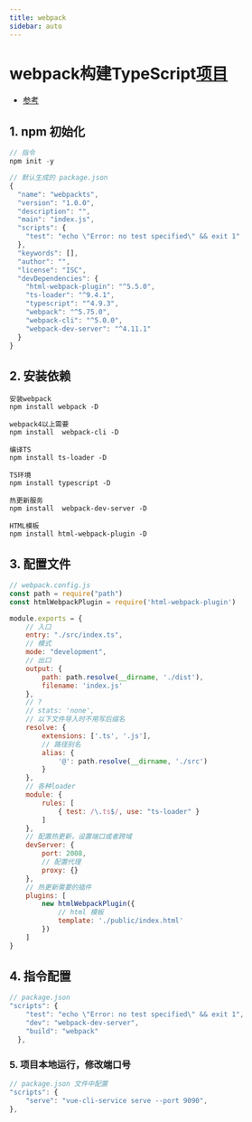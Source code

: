 ```yaml
---
title: webpack
sidebar: auto
---
```


# webpack构建TypeScript[项目](https://blog.csdn.net/qq1195566313/article/details/122708348?spm=1001.2014.3001.5501)

- [参考](https://www.bilibili.com/video/BV1wR4y1377K?p=25&vd_source=3222fe640ca9017c65847877e892e557)

## 1. npm 初始化

```javascript
// 指令
npm init -y

// 默认生成的 package.json
{
  "name": "webpackts",
  "version": "1.0.0",
  "description": "",
  "main": "index.js",
  "scripts": {
    "test": "echo \"Error: no test specified\" && exit 1"
  },
  "keywords": [],
  "author": "",
  "license": "ISC",
  "devDependencies": {
    "html-webpack-plugin": "^5.5.0",
    "ts-loader": "^9.4.1",
    "typescript": "^4.9.3",
    "webpack": "^5.75.0",
    "webpack-cli": "^5.0.0",
    "webpack-dev-server": "^4.11.1"
  }
}
```

## 2. 安装依赖

```
安装webpack   
npm install webpack -D

webpack4以上需要
npm install  webpack-cli -D

编译TS 
npm install ts-loader -D

TS环境
npm install typescript -D

热更新服务 
npm install  webpack-dev-server -D

HTML模板 
npm install html-webpack-plugin -D
```

## 3. 配置文件

```javascript
// webpack.config.js
const path = require("path")
const htmlWebpackPlugin = require('html-webpack-plugin')

module.exports = {
    // 入口
    entry: "./src/index.ts",
    // 模式
    mode: "development",
    // 出口
    output: {
        path: path.resolve(__dirname, './dist'),
        filename: 'index.js'
    },
    // ?
    // stats: 'none',
    // 以下文件导入时不用写后缀名
    resolve: {
        extensions: ['.ts', '.js'],
        // 路径别名
        alias: {
            '@': path.resolve(__dirname, './src')
        }
    },
    // 各种loader
    module: {
        rules: [ 
            { test: /\.ts$/, use: "ts-loader" }
        ]
    },
    // 配置热更新，设置端口或者跨域
    devServer: {
        port: 2008,
        // 配置代理
        proxy: {}
    },
    // 热更新需要的插件
    plugins: [
        new htmlWebpackPlugin({
            // html 模板
            template: './public/index.html'
        })
    ]
}
```

## 4. 指令配置

```javascript
// package.json
"scripts": {
    "test": "echo \"Error: no test specified\" && exit 1",
    "dev": "webpack-dev-server",
    "build": "webpack"
  },
```


### 5. 项目本地运行，修改端口号
```js
// package.json 文件中配置
"scripts": {
    "serve": "vue-cli-service serve --port 9090",
},
```
